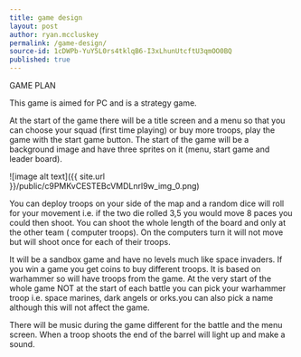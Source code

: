 ```yaml
---
title: game design
layout: post
author: ryan.mccluskey
permalink: /game-design/
source-id: 1cDWPb-YuY5L0rs4tklqB6-I3xLhunUtcftU3qmOO0BQ
published: true
---
```

GAME PLAN

This game is aimed for PC and is a strategy game.

At the start of the game there will be a title screen and a menu so that you can choose your squad (first time playing) or buy more troops, play the game with the start game button. The start of the game will be a background image and have three sprites on it (menu, start game and leader board).

![image alt text]({{ site.url }}/public/c9PMKvCESTEBcVMDLnrl9w_img_0.png)

 You can deploy troops on your side of the map and a random dice will roll for your movement i.e. if the two die rolled 3,5 you would move 8 paces you could then shoot. You can shoot the whole length of the board and only at the other team ( computer troops). On  the computers turn it will not move but will shoot once for each of their troops.

It will be a sandbox game and have no levels much like space invaders. If you win a game you get coins to buy different troops. It is based on warhammer so will have troops from the game. At the very start of the whole game NOT at the start of each battle you can pick your warhammer troop i.e. space marines, dark angels or orks.you can also pick a name although this will not affect the game.

There will be music during the game different for the battle and the menu screen. When a troop shoots the end of the barrel will light up and make a sound.

